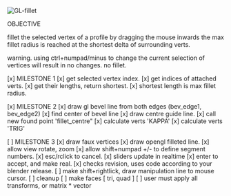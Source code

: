 ![GL-fillet](https://github.com/zeffii/GL-fillet/raw/master/opengl_blender_overlay_drawing.png)

OBJECTIVE

fillet the selected vertex of a profile by dragging the mouse inwards
the max fillet radius is reached at the shortest delta of surrounding verts.

warning. using ctrl+numpad/minus to change the current selection of vertices will result in no changes. no fillet.

[x] MILESTONE 1 
[x] get selected vertex index. 
[x] get indices of attached verts.
[x] get their lengths, return shortest.
[x] shortest length is max fillet radius.

[x] MILESTONE 2
[x] draw gl bevel line from both edges (bev_edge1, bev_edge2)
[x] find center of bevel line
[x] draw centre guide line.
[x] call new found point 'fillet_centre"
[x] calculate verts 'KAPPA'
[x] calculate verts 'TRIG'

[ ] MILESTONE 3
[x] draw faux vertices
[x] draw opengl filleted line.
[x] allow view rotate, zoom
[x] allow shift+numpad +/- to define segment numbers.
[x] esc/rclick to cancel.
[x] sliders update in realtime
[x] enter to accept, and make real.
[x] checks revision, uses code according to your blender release.
[ ] make shift+rightlick, draw manipulation line to mouse cursor.
[ ] cleanup
[ ] make faces [ tri, quad ]
[ ] user must apply all transforms, or matrix * vector